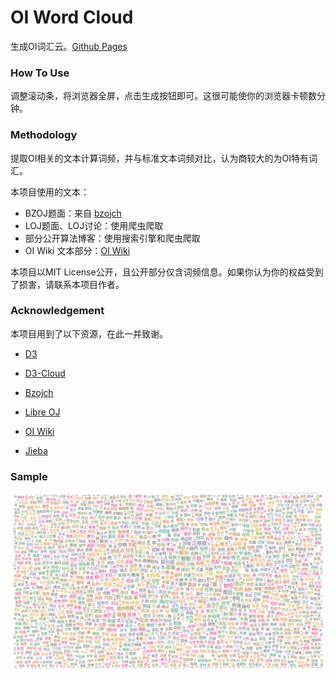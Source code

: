 # OI Word Cloud

生成OI词汇云。[Github Pages](https://fjzzq2002.github.io/oi_word_cloud/)

### How To Use

调整滚动条，将浏览器全屏，点击生成按钮即可。这很可能使你的浏览器卡顿数分钟。

### Methodology

提取OI相关的文本计算词频，并与标准文本词频对比，认为商较大的为OI特有词汇。

本项目使用的文本：

+ BZOJ题面：来自 [bzojch](https://github.com/Ruanxingzhi/bzojch)
+ LOJ题面、LOJ讨论：使用爬虫爬取
+ 部分公开算法博客：使用搜索引擎和爬虫爬取
+ OI Wiki 文本部分：[OI Wiki](https://github.com/OI-wiki/OI-wiki)

本项目以MIT License公开，且公开部分仅含词频信息。如果你认为你的权益受到了损害，请联系本项目作者。

### Acknowledgement

本项目用到了以下资源，在此一并致谢。

+ [D3](https://github.com/d3/d3)

+ [D3-Cloud](https://github.com/jasondavies/d3-cloud)
+ [Bzojch](https://github.com/Ruanxingzhi/bzojch)
+ [Libre OJ](https://loj.ac/)
+ [OI Wiki](https://github.com/OI-wiki/OI-wiki)
+ [Jieba](https://github.com/fxsjy/jieba)

### Sample

![sample](sample.png)

